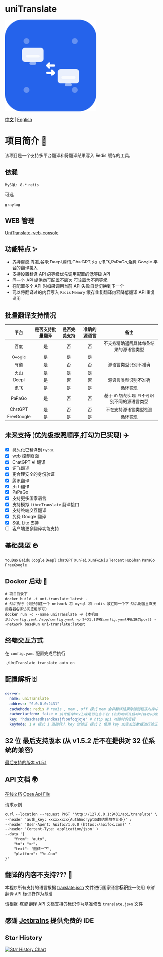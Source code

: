 # uniTranslate

<img src="./logo.svg" alt="UniTranslate" width="300" height="300">

[中文](./README.md) | [English](./README_EN.md)

# 项目简介 📒

该项目是一个支持多平台翻译和将翻译结果写入 Redis 缓存的工具。

## 依赖

`MySQL: 8.*` `redis`

可选

`graylog`

## WEB 管理

[UniTranslate-web-console](https://github.com/xgd16/UniTranslate-web-console)

## 功能特点 ✨

- 支持百度,有道,谷歌,Deepl,腾讯,ChatGPT,火山,讯飞,PaPaGo,免费 Google 平台的翻译接入
- 支持设置翻译 API 的等级优先调用配置的低等级 API
- 同一个 API 提供商可配置不限次 可设置为不同等级
- 在配置多个 API 时如果调用当前 API 失败自动切换到下一个
- 可以将翻译过的内容写入 `Redis` `Memory` 缓存重复翻译内容降低翻译 API 重复调用

## 批量翻译支持情况

|    平台    | 是否支持批量翻译 | 是否完美支持 | 准确的源语言 |            备注            |
| :--------: | :--------------: |:------:|:------:|:------------------------:|
|    百度    |        是        |   否    |   否    |   不支持精确返回具体每条结果的源语言类型    |
|   Google   |        是        |   是    |   是    |                          |
|    有道    |        是        |   否    |   否    |        源语言类型识别不准确        |
|    火山    |        是        |   是    |   是    |                          |
|   Deepl    |        是        |   否    |   否    |        源语言类型识别不准确        |
|    讯飞    |        是        |   是    |   是    |           循环实现           |
|   PaPaGo   |        是        |   否    |   否    | 基于 \n 切割实现 且不可识别不同的源语言类型 |
|  ChatGPT   |        是        |   否    |   否    |       不在支持源语言类型检测        |
| FreeGoogle |        是        |   是    |   是    |           循环实现           |

## 未来支持 (优先级按照顺序,打勾为已实现) ✈️

- [x] 持久化已翻译到 `MySQL`
- [x] web 控制页面
- [x] ChatGPT AI 翻译
- [x] 讯飞翻译
- [x] 更合理安全的身份验证
- [x] 腾讯翻译
- [x] 火山翻译
- [x] PaPaGo
- [x] 支持更多国家语言
- [x] 支持模拟 `LibreTranslate` 翻译接口
- [x] 支持终端交互翻译
- [x] 免费 Google 翻译
- [x] SQL Lite 支持
- [ ] 客户端更多翻译功能支持

## 基础类型 🪨

`YouDao` `Baidu` `Google` `Deepl` `ChatGPT` `XunFei` `XunFeiNiu` `Tencent` `HuoShan` `PaPaGo` `FreeGoogle`

## Docker 启动 🚀

```shell
# 项目目录下
docker build -t uni-translate:latest .
# 然后执行 (最好创建一个 network 将 mysql 和 redis 放在同一个下 然后配置里直接用容器名字访问应用即可)
docker run -d --name uniTranslate -v {本机目录}/config.yaml:/app/config.yaml -p 9431:{你在config.yaml中配置的port} --network baseRun uni-translate:latest
```

## 终端交互方式

在 `config.yaml` 配置完成后执行

```bash
./UniTranslate translate auto en
```

## 配置解析 🗄️

```yaml
server:
  name: uniTranslate
  address: "0.0.0.0:9431"
  cacheMode: redis # redis , mem , off 模式 mem 会将翻译结果存储到程序内存中 模式 off 不写入任何缓存
  cachePlatform: false # 执行缓存key生成是否包含平台 (会影响项目启动时自动初始化存储的key)
  key: "hdasdhasdhsahdkasjfsoufoqjoje" # http api 对接时的密钥
  keyMode: 1 # 模式 1 直接传入 key 做验证 模式 2 使用 key 加密加签数据进行验证
```

## 32 位 最后支持版本 (从 v1.5.2 后不在提供对 32 位系统的兼容)

[最后支持的版本 v1.5.1](https://github.com/xgd16/UniTranslate/releases/tag/v1.5.1)

## API 文档 🌍

[在线文档](https://apifox.com/apidoc/shared-335b66b6-90dd-42af-8a1b-f7d1a2c3f351)
[Open Api File](<./uniTranslate%20(统一翻译).openapi.json>)


请求示例

```shell
curl --location --request POST 'http://127.0.0.1:9431/api/translate' \
--header 'auth_key: xxxxxxxxx{AuthEncrypt函数结果放在此处}' \
--header 'User-Agent: Apifox/1.0.0 (https://apifox.com)' \
--header 'Content-Type: application/json' \
--data '{
    "from": "auto",
    "to": "en",
    "text": "测试一下",
    "platform": "YouDao"
}'
```

## 翻译的内容不支持??? 🤔

本程序所有支持的语言根据 [translate.json](./translate.json) 文件进行国家语言**标识**统一使用 _有道_ 翻译 API 标识符作为基准

请根据 _有道_ 翻译 API 文档支持的标识作为基准修改 `translate.json` 文件

## 感谢 [Jetbrains](https://www.jetbrains.com/?from=UniTranslate) 提供免费的 IDE

## Star History

[![Star History Chart](https://api.star-history.com/svg?repos=xgd16/UniTranslate&type=Date)](https://star-history.com/#xgd16/UniTranslate&Date)
